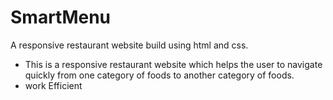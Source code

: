 # SmartMenu
A responsive restaurant website build using html and css. 
- This is a responsive restaurant website which helps the user to navigate quickly from one category of foods to another category of foods.
- work Efficient
